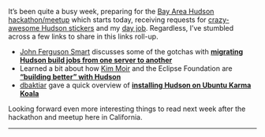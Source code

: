 It’s been quite a busy week, preparing for the [Bay Area Hudson hackathon/meetup](http://blog.hudson-ci.org/content/meet-and-hack-alongside-kohsuke-and-co) which starts today, receiving requests for [crazy-awesome Hudson stickers](http://blog.hudson-ci.org/content/want-some-hudson-stickers) and my [day job](http://apture.com). Regardless, I’ve stumbled across a few links to share in this links roll-up.

- <a href="http://twitter.com/wakaleo" id="aptureLink_cSreeDO5Qz">John Ferguson Smart</a> discusses some of the gotchas with **[migrating Hudson build jobs from one server to another](http://www.wakaleo.com/blog/261-migrating-hudson-build-jobs-from-one-server-to-another)**
- Learned a bit about how <a href="http://twitter.com/Kim_Moir" id="aptureLink_7d5BsCZ7q2">Kim Moir</a> and the Eclipse Foundation are **[“building better” with Hudson](http://relengofthenerds.blogspot.com/2010/03/better-builds-with-hudson-hardware-and.html)**
- <a href="http://twitter.com/dbaktiar" id="aptureLink_arZM9ZIPrz">dbaktiar</a> gave a quick overview of **[installing Hudson on Ubuntu Karma Koala](http://dbaktiar.wordpress.com/2010/03/17/installation-of-hudson-in-karmic-koala-ubuntu-9-10/)**

Looking forward even more interesting things to read next week after the hackathon and meetup here in California.

---
